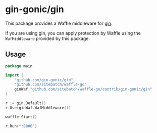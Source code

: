 # gin-gonic/gin

This package provides a Waffle middleware for [gin](https://gin-gonic.com/).

If you are using gin, you can apply protection by Waffle using the `WafMiddleware` provided by this package.

## Usage

```go
package main

import (
	"github.com/gin-gonic/gin"
	"github.com/sitebatch/waffle-go"
	ginWaf "github.com/sitebatch/waffle-go/contrib/gin-gonic/gin"
)

r := gin.Default()
r.Use(ginWaf.WafMiddleware())

waffle.Start()

r.Run(":8000")
```
